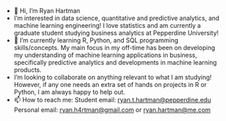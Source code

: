 - 👋 Hi, I’m Ryan Hartman
- I’m interested in data science, quantitative and predictive analytics, and machine learning engineering! I love statistics and am currently a graduate student studying business analytics at Pepperdine University!
- 🌱 I’m currently learning R, Python, and SQL programming skills/concepts. My main focus in my off-time has been on developing my understanding of machine learning applications in business, specifically predictive analytics and developments in machine learning products.
-  I’m looking to collaborate on anything relevant to what I am studying! However, if any one needs an extra set of hands on projects in R or Python, I am always happy to help out.
- 📫 How to reach me: 
Student email: ryan.t.hartman@pepperdine.edu
Personal email: ryan.h4rtman@gmail.com or ryan.hartman@me.com



